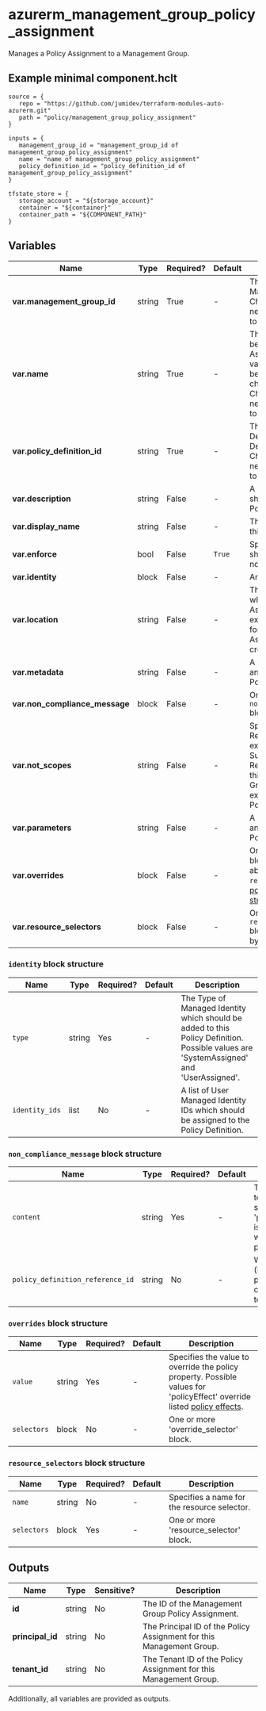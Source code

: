 # azurerm_management_group_policy_assignment

Manages a Policy Assignment to a Management Group.

## Example minimal component.hclt

```hcl
source = {
   repo = "https://github.com/jumidev/terraform-modules-auto-azurerm.git" 
   path = "policy/management_group_policy_assignment" 
}

inputs = {
   management_group_id = "management_group_id of management_group_policy_assignment" 
   name = "name of management_group_policy_assignment" 
   policy_definition_id = "policy_definition_id of management_group_policy_assignment" 
}

tfstate_store = {
   storage_account = "${storage_account}" 
   container = "${container}" 
   container_path = "${COMPONENT_PATH}" 
}

```

## Variables

| Name | Type | Required? |  Default  |  Description |
| ---- | ---- | --------- |  ----------- | ----------- |
| **var.management_group_id** | string | True | -  |  The ID of the Management Group. Changing this forces a new Policy Assignment to be created. | 
| **var.name** | string | True | -  |  The name which should be used for this Policy Assignment. Possible values must be between 3 and 24 characters in length. Changing this forces a new Policy Assignment to be created. | 
| **var.policy_definition_id** | string | True | -  |  The ID of the Policy Definition or Policy Definition Set. Changing this forces a new Policy Assignment to be created. | 
| **var.description** | string | False | -  |  A description which should be used for this Policy Assignment. | 
| **var.display_name** | string | False | -  |  The Display Name for this Policy Assignment. | 
| **var.enforce** | bool | False | `True`  |  Specifies if this Policy should be enforced or not? Defaults to `true`. | 
| **var.identity** | block | False | -  |  An `identity` block. | 
| **var.location** | string | False | -  |  The Azure Region where the Policy Assignment should exist. Changing this forces a new Policy Assignment to be created. | 
| **var.metadata** | string | False | -  |  A JSON mapping of any Metadata for this Policy. | 
| **var.non_compliance_message** | block | False | -  |  One or more `non_compliance_message` blocks. | 
| **var.not_scopes** | string | False | -  |  Specifies a list of Resource Scopes (for example a Subscription, or a Resource Group) within this Management Group which are excluded from this Policy. | 
| **var.parameters** | string | False | -  |  A JSON mapping of any Parameters for this Policy. | 
| **var.overrides** | block | False | -  |  One or more `overrides` blocks. More detail about `overrides` and `resource_selectors` see [policy assignment structure](https://learn.microsoft.com/en-us/azure/governance/policy/concepts/assignment-structure#resource-selectors-preview) | 
| **var.resource_selectors** | block | False | -  |  One or more `resource_selectors` blocks to filter polices by resource properties. | 

### `identity` block structure

| Name | Type | Required? | Default | Description |
| ---- | ---- | --------- | ------- | ----------- |
| `type` | string | Yes | - | The Type of Managed Identity which should be added to this Policy Definition. Possible values are 'SystemAssigned' and 'UserAssigned'. |
| `identity_ids` | list | No | - | A list of User Managed Identity IDs which should be assigned to the Policy Definition. |

### `non_compliance_message` block structure

| Name | Type | Required? | Default | Description |
| ---- | ---- | --------- | ------- | ----------- |
| `content` | string | Yes | - | The non-compliance message text. When assigning policy sets (initiatives), unless 'policy_definition_reference_id' is specified then this message will be the default for all policies. |
| `policy_definition_reference_id` | string | No | - | When assigning policy sets (initiatives), this is the ID of the policy definition that the non-compliance message applies to. |

### `overrides` block structure

| Name | Type | Required? | Default | Description |
| ---- | ---- | --------- | ------- | ----------- |
| `value` | string | Yes | - | Specifies the value to override the policy property. Possible values for 'policyEffect' override listed [policy effects](https://learn.microsoft.com/en-us/azure/governance/policy/concepts/effects). |
| `selectors` | block | No | - | One or more 'override_selector' block. |

### `resource_selectors` block structure

| Name | Type | Required? | Default | Description |
| ---- | ---- | --------- | ------- | ----------- |
| `name` | string | No | - | Specifies a name for the resource selector. |
| `selectors` | block | Yes | - | One or more 'resource_selector' block. |



## Outputs

| Name | Type | Sensitive? | Description |
| ---- | ---- | --------- | --------- |
| **id** | string | No  | The ID of the Management Group Policy Assignment. | 
| **principal_id** | string | No  | The Principal ID of the Policy Assignment for this Management Group. | 
| **tenant_id** | string | No  | The Tenant ID of the Policy Assignment for this Management Group. | 

Additionally, all variables are provided as outputs.
